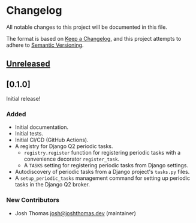 # Changelog

All notable changes to this project will be documented in this file.

The format is based on [Keep a Changelog](https://keepachangelog.com/en/1.0.0/),
and this project attempts to adhere to [Semantic Versioning](https://semver.org/spec/v2.0.0.html).

<!--
## [${version}]
### Added - for new features
### Changed - for changes in existing functionality
### Deprecated - for soon-to-be removed features
### Removed - for now removed features
### Fixed - for any bug fixes
### Security - in case of vulnerabilities
[${version}]: https://github.com/westerveltco/django-q-registry/releases/tag/v${version}
-->
## [Unreleased]

## [0.1.0]

Initial release!

### Added

- Initial documentation.
- Initial tests.
- Initial CI/CD (GitHub Actions).
- A registry for Django Q2 periodic tasks.
    - `registry.register` function for registering periodic tasks with a convenience decorator `register_task`.
    - A `TASKS` setting for registering periodic tasks from Django settings.
- Autodiscovery of periodic tasks from a Django project's `tasks.py` files.
- A `setup_periodic_tasks` management command for setting up periodic tasks in the Django Q2 broker.

### New Contributors

- Josh Thomas <josh@joshthomas.dev> (maintainer)

[unreleased]: https://github.com/westerveltco/django-q-registry/compare/v0.1.0...HEAD
